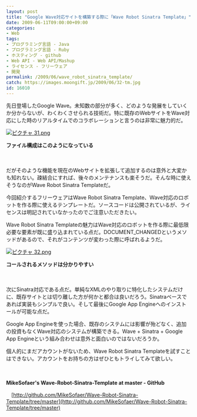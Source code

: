```yaml
---
layout: post
title: "Google Wave対応サイトを構築する際に「Wave Robot Sinatra Template」"
date: 2009-06-11T09:00:00+09:00
categories:
- Web
tags: 
- プログラミング言語 - Java
- プログラミング言語 - Ruby
- ホスティング - github
- Web API - Web API/Mashup
- ライセンス - フリーウェア
- 開発
permalink: /2009/06/wave_robot_sinatra_template/
catch: https://images.moongift.jp/2009/06/32-tm.jpg
id: 16010
---
```

先日登場したGoogle Wave。未知数の部分が多く、どのような発展をしていくか分からないが、わくわくさせられる技術だ。特に既存のWebサイトをWave対応にした時のリアルタイムでのコラボレーションと言うのは非常に魅力的だ。

  

[![ピクチャ 31.png](https://images.moongift.jp/2009/06/31-tm.jpg)](https://images.moongift.jp/2009/06/311.png)  
  
**ファイル構成はこのようになっている**

  

　

  

だがそのような機能を現在のWebサイトを拡張して追加するのは意外と大変かも知れない。疎結合にすれば、後々のメンテナンスも楽そうだ。そんな時に使えそうなのがWave Robot Sinatra Templateだ。

  

今回紹介するフリーウェアはWave Robot Sinatra Template、Wave対応のロボットを作る際に使えるテンプレートだ。ソースコードは公開されているが、ライセンスは明記されていなかったのでご注意いただきたい。

  
<!--more-->

Wave Robot Sinatra Templateの魅力はWave対応のロボットを作る際に最低限必要な要素が既に盛り込まれている点だ。DOCUMENT\_CHANGEDというメソッドがあるので、それがコンテンツが変わった際に呼ばれるようだ。

  

[![ピクチャ 32.png](https://images.moongift.jp/2009/06/32-tm.jpg)](https://images.moongift.jp/2009/06/321.png)  
  
**コールされるメソッドは分かりやすい**

  

　

  

次にSinatra対応である点だ。単純なXMLのやり取りに特化したシステムだけに、既存サイトとは切り離した方が何かと都合は良いだろう。Sinatraベースであれば実装もシンプルで良い。そして最後にGoogle App Engineへのインストールが可能な点だ。

  

Google App Engineを使った場合、既存のシステムには影響が殆どなく、追加の投資もなくWave対応のシステムが構築できる。Wave + Sinatra + Google App Engineという組み合わせは意外と面白いのではないだろうか。

  

個人的にまだアカウントがないため、Wave Robot Sinatra Templateを試すことはできない。アカウントをお持ちの方はぜひともトライしてみて欲しい。

  

　

  

**MikeSofaer's Wave-Robot-Sinatra-Template at master - GitHub**  
  
　[http://github.com/MikeSofaer/Wave-Robot-Sinatra-Template/tree/master](http://github.com/MikeSofaer/Wave-Robot-Sinatra-Template/tree/master)

  
